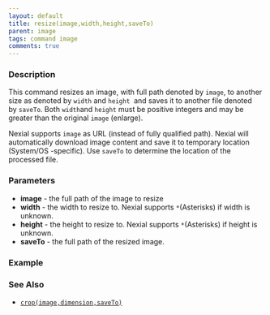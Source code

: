 ```yaml
---
layout: default
title: resize(image,width,height,saveTo)
parent: image
tags: command image
comments: true
---
```



### Description
This command resizes an image, with full path denoted by `image`, to another size as denoted by `width` and `height` 
and saves it to another file denoted by `saveTo`. Both `width`and `height` must be positive integers and may be 
greater than the original `image` (enlarge).

Nexial supports `image` as URL (instead of fully qualified path). Nexial will automatically download image content and 
save it to temporary location (System/OS -specific). Use `saveTo` to determine the location of the processed file.


### Parameters
- **image** - the full path of the image to resize
- **width** - the width to resize to. Nexial supports `*`(Asterisks) if width is unknown.
- **height** - the height to resize to. Nexial supports `*`(Asterisks) if height is unknown.
- **saveTo** - the full path of the resized image.

### Example


### See Also
- [`crop(image,dimension,saveTo)`](crop(image,dimension,saveTo))
